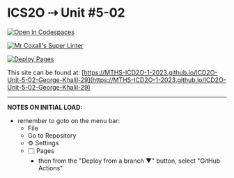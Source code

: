 # ICS2O ⇢ Unit #5-02

[![Open in Codespaces](https://classroom.github.com/assets/launch-codespace-7f7980b617ed060a017424585567c406b6ee15c891e84e1186181d67ecf80aa0.svg)](https://classroom.github.com/open-in-codespaces?assignment_repo_id=14869839)

[![Mr Coxall's Super Linter](https://github.com/MTHS-ICD2O-1-2023/ICD2O-Unit-5-02-George-Khalil-29/workflows/Mr%20Coxall's%20Super%20Linter/badge.svg)](https://github.com/MTHS-ICD2O-1-2023/ICD2O-Unit-5-02-George-Khalil-29/actions)

[![Deploy Pages](https://github.com/MTHS-ICD2O-1-2023/ICD2O-Unit-5-02-George-Khalil-29/workflows/Deploy%20Pages/badge.svg)](https://github.com/MTHS-ICD2O-1-2023/ICD2O-Unit-5-02-George-Khalil-29/actions)

This site can be found at: [https://MTHS-ICD2O-1-2023.github.io/ICD2O-Unit-5-02-George-Khalil-29](https://MTHS-ICD2O-1-2023.github.io/ICD2O-Unit-5-02-George-Khalil-29)

---

**NOTES ON INITIAL LOAD:**
- remember to goto on the menu bar:
  - File
  - Go to Repository
  - ⚙ Settings
  - 🗔 Pages
    - then from the "Deploy from a branch ▼" button, select "GitHub Actions"
